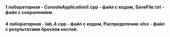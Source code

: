 # 
#### 1 лабораторная - ConsoleApplication1.cpp - файл с кодом, SaveFile.txt - файл с сохранением.
#### 4 лабораторная -  lab_4.cpp - файл с кодом, Распределение.xlsx - файл с результатами бросков костей.
